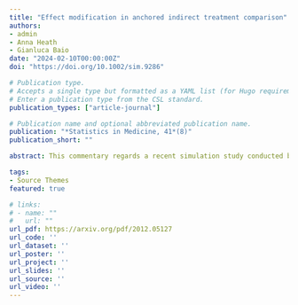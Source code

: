 ```yaml
---
title: "Effect modification in anchored indirect treatment comparison"
authors:
- admin
- Anna Heath
- Gianluca Baio
date: "2024-02-10T00:00:00Z"
doi: "https://doi.org/10.1002/sim.9286"

# Publication type.
# Accepts a single type but formatted as a YAML list (for Hugo requirements).
# Enter a publication type from the CSL standard.
publication_types: ["article-journal"]

# Publication name and optional abbreviated publication name.
publication: "*Statistics in Medicine, 41*(8)"
publication_short: ""

abstract: This commentary regards a recent simulation study conducted by Aouni, Gaudel-Dedieu and Sebastien, evaluating the performance of different versions of matching-adjusted indirect comparison (MAIC) in an anchored scenario with a common comparator. The simulation study uses survival outcomes and the Cox proportional hazards regression as the outcome model. It concludes that using the LASSO for variable selection is preferable to balancing a maximal set of covariates. However, there are no treatment effect modifiers in imbalance in the study. The LASSO is more efficient because it selects a subset of the maximal set of covariates but there are no cross-study imbalances in effect modifiers inducing bias. We highlight that (1) in the anchored setting, MAIC is necessary where there are cross-trial imbalances in effect modifiers; (2) the standard indirect comparison provides greater precision and accuracy than MAIC if there are no effect modifiers in imbalance; (3) while the target estimand of the simulation study is a conditional treatment effect, MAIC targets a marginal or population-average treatment effect; (4) in MAIC, variable selection is a problem of low dimensionality and sparsity-inducing methods like the LASSO may be problematic. Finally, data-driven approaches do not obviate the necessity for subject matter knowledge when selecting effect modifiers. R code is provided in the Appendix to replicate the analyses and illustrate our points.

tags:
- Source Themes
featured: true

# links:
# - name: ""
#   url: ""
url_pdf: https://arxiv.org/pdf/2012.05127
url_code: ''
url_dataset: ''
url_poster: ''
url_project: ''
url_slides: ''
url_source: ''
url_video: ''
---
```


